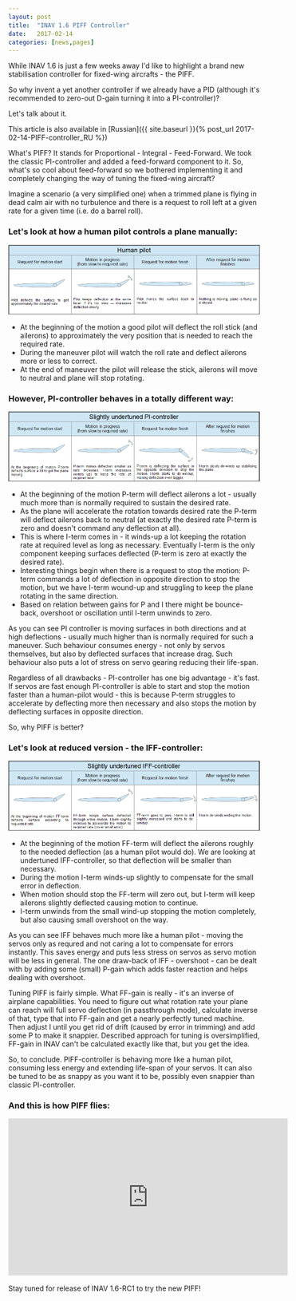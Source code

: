 ```yaml
---
layout: post
title:  "INAV 1.6 PIFF Controller"
date:   2017-02-14
categories: [news,pages]
---
```


While INAV 1.6 is just a few weeks away I'd like to highlight a brand new stabilisation controller for fixed-wing aircrafts - the PIFF.

So why invent a yet another controller if we already have a PID (although it's recommended to zero-out D-gain turning it into a PI-controller)?

Let's talk about it.

This article is also available in [Russian]({{ site.baseurl }}{% post_url 2017-02-14-PIFF-controller_RU %})

<!--more-->

What's PIFF? It stands for Proportional - Integral - Feed-Forward. We took the classic PI-controller and added a feed-forward component to it. So, what's so cool about feed-forward so we bothered implementing it and completely changing the way of tuning the fixed-wing aircraft?

Imagine a scenario (a very simplified one) when a trimmed plane is flying in dead calm air with no turbulence and there is a request to roll left at a given rate for a given time (i.e. do a barrel roll).

### Let's look at how a human pilot controls a plane manually:

![](/assets/2017-02-14/1_human_pilot.png)

 * At the beginning of the motion a good pilot will deflect the roll stick (and ailerons) to approximately the very position that is needed to reach the required rate.
 * During the maneuver pilot will watch the roll rate and deflect ailerons more or less to correct.
 * At the end of maneuver the pilot will release the stick, ailerons will move to neutral and plane will stop rotating.

### However, PI-controller behaves in a totally different way:

![](/assets/2017-02-14/2_PI.png)

 * At the beginning of the motion P-term will deflect ailerons a lot - usually much more than is normally required to sustain the desired rate.
 * As the plane will accelerate the rotation towards desired rate the P-term will deflect ailerons back to neutral (at exactly the desired rate P-term is zero and doesn't command any deflection at all).
 * This is where I-term comes in - it winds-up a lot keeping the rotation rate at required level as long as necessary. Eventually I-term is the only component keeping surfaces deflected (P-term is zero at exactly the desired rate).
 * Interesting things begin when there is a request to stop the motion: P-term commands a lot of deflection in opposite direction to stop the motion, but we have I-term wound-up and struggling to keep the plane rotating in the same direction.
 * Based on relation between gains for P and I there might be bounce-back, overshoot or oscillation until I-term unwinds to zero.

As you can see PI controller is moving surfaces in both directions and at high deflections - usually much higher than is normally required for such a maneuver. Such behaviour consumes energy - not only by servos themselves, but also by deflected surfaces that increase drag. Such behaviour also puts a lot of stress on servo gearing reducing their life-span.

Regardless of all drawbacks - PI-controller has one big advantage - it's fast. If servos are fast enough PI-controller is able to start and stop the motion faster than a human-pilot would - this is because P-term struggles to accelerate by deflecting more then necessary and also stops the motion by deflecting surfaces in opposite direction.

So, why PIFF is better? 

### Let's look at reduced version - the IFF-controller:

![](/assets/2017-02-14/3_IFF.png)

 * At the beginning of the motion FF-term will deflect the ailerons roughly to the needed deflection (as a human pilot would do). We are looking at undertuned IFF-controller, so that deflection will be smaller than necessary.
 * During the motion I-term winds-up slightly to compensate for the small error in deflection.
 * When motion should stop the FF-term will zero out, but I-term will keep ailerons slightly deflected causing motion to continue.
 * I-term unwinds from the small wind-up stopping the motion completely, but also causing small overshoot on the way.

As you can see IFF behaves much more like a human pilot - moving the servos only as requred and not caring a lot to compensate for errors instantly. This saves energy and puts less stress on servos as servo motion will be less in general. The one draw-back of IFF - overshoot - can be dealt with by adding some (small) P-gain which adds faster reaction and helps dealing with overshoot.

Tuning PIFF is fairly simple. What FF-gain is really - it's an inverse of airplane capabilities. You need to figure out what rotation rate your plane can reach will full servo deflection (in passthrough mode), calculate inverse of that, type that into FF-gain and get a nearly perfectly tuned machine. Then adjust I until you get rid of drift (caused by error in trimming) and add some P to make it snappier. Described approach for tuning is oversimplified, FF-gain in INAV can't be calculated exactly like that, but you get the idea.

So, to conclude. PIFF-controller is behaving more like a human pilot, consuming less energy and extending life-span of your servos. It can also be tuned to be as snappy as you want it to be, possibly even snappier than classic PI-controller.

### And this is how PIFF flies:

<iframe width="560" height="315" src="https://www.youtube.com/embed/r4vRrhFjdiQ" frameborder="0" allowfullscreen></iframe>

Stay tuned for release of INAV 1.6-RC1 to try the new PIFF!